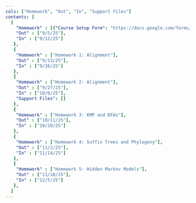 ```yaml
---
cols: ["Homework", "Out", "In", "Support Files"]
contents: [
  {
    "Homework" : [{"Course Setup Form": "https://docs.google.com/forms/d/e/1FAIpQLSfc2zgSWRQuGHoB1KkNLuLgVSAcCFr4vej97KqOEI8VwoNccQ/viewform?usp=sf_link"}],
    "Out" : ["9/5/25"],
    "In" : ["9/12/25"]
   },
   {
    "Homework" : ["Homework 1: Alignment"],
    "Out" : ["9/13/25"],
    "In" : ["9/26/25"]
   },
   {
    "Homework" : ["Homework 2: Alignment"],
    "Out" : ["9/27/25"],
    "In" : ["10/6/25"],
    "Support Files": []
   },
   {
    "Homework" : ["Homework 3: KMP and DFAs"],
    "Out" : ["10/11/25"],
    "In" : ["10/20/25"]
   },
   {
    "Homework" : ["Homework 4: Suffix Trees and Phylogeny"],
    "Out" : ["11/2/25"],
    "In" : ["11/14/25"]
   },
   {
    "Homework" : ["Homework 5: Hidden Markov Models"],
    "Out" : ["11/18/25"],
    "In" : ["12/5/25"]
   },
  ]
---
```

<!-- link format (include braces) {"Homework 1: Alignment": "https://google.com"} -->
